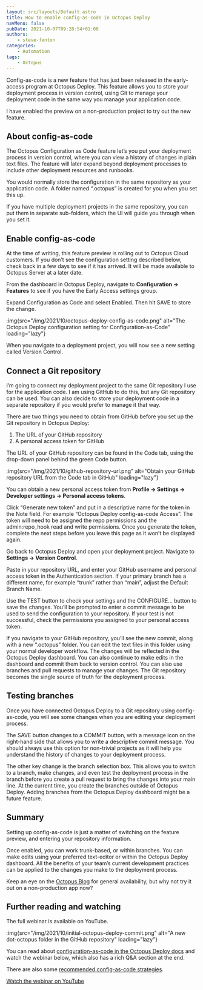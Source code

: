 ```yaml
---
layout: src/layouts/Default.astro
title: How to enable config-as-code in Octopus Deploy
navMenu: false
pubDate: 2021-10-07T09:28:54+01:00
authors:
    - steve-fenton
categories:
    - Automation
tags:
    - Octopus
---
```


Config-as-code is a new feature that has just been released in the early-access program at Octopus Deploy. This feature allows you to store your deployment process in version control, using Git to manage your deployment code in the same way you manage your application code.

I have enabled the preview on a non-production project to try out the new feature.

## About config-as-code

The Octopus Configuration as Code feature let’s you put your deployment process in version control, where you can view a history of changes in plain text files. The feature will later expand beyond deployment processes to include other deployment resources and runbooks.

You would normally store the configuration in the same repository as your application code. A folder named “.octopus” is created for you when you set this up.

If you have multiple deployment projects in the same repository, you can put them in separate sub-folders, which the UI will guide you through when you set it.

## Enable config-as-code

At the time of writing, this feature preview is rolling out to Octopus Cloud customers. If you don’t see the configuration setting described below, check back in a few days to see if it has arrived. It will be made available to Octopus Server at a later date.

From the dashboard in Octopus Deploy, navigate to **Configuration -&gt; Features** to see if you have the Early Access settings group.

Expand Configuration as Code and select Enabled. Then hit SAVE to store the change.

:img{src="/img/2021/10/octopus-deploy-config-as-code.png" alt="The Octopus Deploy configuration setting for Configuration-as-Code" loading="lazy"}

When you navigate to a deployment project, you will now see a new setting called Version Control.

## Connect a Git repository

I’m going to connect my deployment project to the same Git repository I use for the application code. I am using GitHub to do this, but any Git repository can be used. You can also decide to store your deployment code in a separate repository if you would prefer to manage it that way.

There are two things you need to obtain from GitHub before you set up the Git repository in Octopus Deploy:

1. The URL of your GitHub repository
2. A personal access token for GitHub

The URL of your GitHub repository can be found in the Code tab, using the drop-down panel behind the green Code button.

:img{src="/img/2021/10/github-repository-url.png" alt="Obtain your GitHub repository URL from the Code tab in GitHub" loading="lazy"}

You can obtain a new personal access token from **Profile -&gt; Settings -&gt; Developer settings -&gt; Personal access tokens**.

Click “Generate new token” and put in a descriptive name for the token in the Note field. For example “Octopus Deploy config-as-code Access”. The token will need to be assigned the repo permissions and the admin:repo\_hook read and write permissions. Once you generate the token, complete the next steps before you leave this page as it won’t be displayed again.

Go back to Octopus Deploy and open your deployment project. Navigate to **Settings -&gt; Version Control**.

Paste in your repository URL, and enter your GitHub username and personal access token in the Authentication section. If your primary branch has a different name, for example “trunk” rather than “main”, adjust the Default Branch Name.

Use the TEST button to check your settings and the CONFIGURE… button to save the changes. You’ll be prompted to enter a commit message to be used to send the configuration to your repository. If your test is not successful, check the permissions you assigned to your personal access token.

If you navigate to your GitHub repository, you’ll see the new commit, along with a new “.octopus” folder. You can edit the text files in this folder using your normal developer workflow. The changes will be reflected in the Octopus Deploy dashboard. You can also continue to make edits in the dashboard and commit them back to version control. You can also use branches and pull requests to manage your changes. The Git repository becomes the single source of truth for the deployment process.

## Testing branches

Once you have connected Octopus Deploy to a Git repository using config-as-code, you will see some changes when you are editing your deployment process.

The SAVE button changes to a COMMIT button, with a message icon on the right-hand side that allows you to write a descriptive commit message. You should always use this option for non-trivial projects as it will help you understand the history of changes to your deployment process.

The other key change is the branch selection box. This allows you to switch to a branch, make changes, and even test the deployment process in the branch before you create a pull request to bring the changes into your main line. At the current time, you create the branches outside of Octopus Deploy. Adding branches from the Octopus Deploy dashboard might be a future feature.

## Summary

Setting up config-as-code is just a matter of switching on the feature preview, and entering your repository information.

Once enabled, you can work trunk-based, or within branches. You can make edits using your preferred text-editor or within the Octopus Deploy dashboard. All the benefits of your team’s current development practices can be applied to the changes you make to the deployment process.

Keep an eye on the [Octopus Blog](https://octopus.com/blog) for general availability, but why not try it out on a non-production app now?

## Further reading and watching

The full webinar is available on YouTube.

:img{src="/img/2021/10/initial-octopus-deploy-commit.png" alt="A new dot-octopus folder in the GitHub repository" loading="lazy"}

You can read about [configuration-as-code in the Octopus Deploy docs](https://octopus.com/docs/projects/version-control) and watch the webinar below, which also has a rich Q&amp;A section at the end.

There are also some [recommended config-as-code strategies](https://octopus.com/blog/config-as-code-strategies).

<a href="https://www.youtube.com/embed/oZfxlbpSP14">Watch the webinar on YouTube</a>